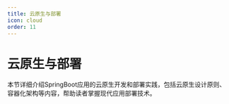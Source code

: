 ```yaml
---
title: 云原生与部署
icon: cloud
order: 11
---
```


# 云原生与部署

本节详细介绍SpringBoot应用的云原生开发和部署实践，包括云原生设计原则、容器化架构等内容，帮助读者掌握现代应用部署技术。
